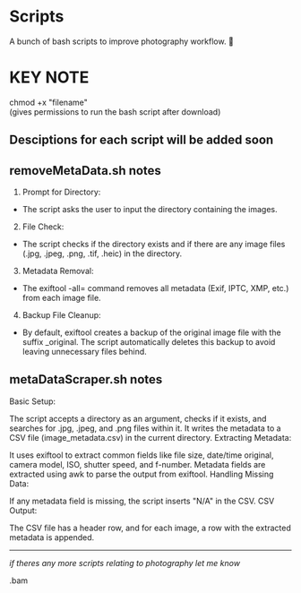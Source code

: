 # Scripts
A bunch of bash scripts to improve photography workflow. 📸

# KEY NOTE 
chmod +x "filename"  
(gives permissions to run the bash script after download)

Desciptions for each script will be added soon 
---

## removeMetaData.sh notes 

1.  Prompt for Directory:
  - The script asks the user to input the directory containing the images.
2. File Check:
  - The script checks if the directory exists and if there are any image files (.jpg, .jpeg, .png, .tif, .heic) in the directory.
3. Metadata Removal:
  - The exiftool -all= command removes all metadata (Exif, IPTC, XMP, etc.) from each image file.
4. Backup File Cleanup:
  - By default, exiftool creates a backup of the original image file with the suffix _original. The script automatically deletes this backup to avoid leaving unnecessary files behind.

## metaDataScraper.sh notes

Basic Setup:

The script accepts a directory as an argument, checks if it exists, and searches for .jpg, .jpeg, and .png files within it.
It writes the metadata to a CSV file (image_metadata.csv) in the current directory.
Extracting Metadata:

It uses exiftool to extract common fields like file size, date/time original, camera model, ISO, shutter speed, and f-number.
Metadata fields are extracted using awk to parse the output from exiftool.
Handling Missing Data:

If any metadata field is missing, the script inserts "N/A" in the CSV.
CSV Output:

The CSV file has a header row, and for each image, a row with the extracted metadata is appended.

---
*if theres any more scripts relating to photography let me know*

.bam
